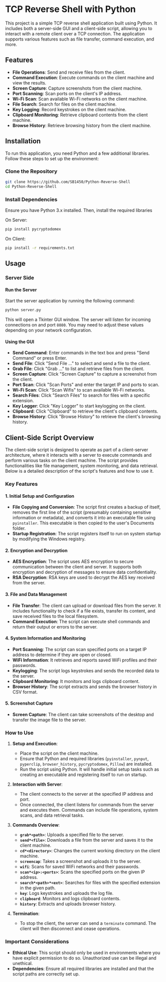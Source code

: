 # TCP Reverse Shell with Python

This project is a simple TCP reverse shell application built using Python. It includes both a server-side GUI and a client-side script, allowing you to interact with a remote client over a TCP connection. The application supports various features such as file transfer, command execution, and more.

## Features

- **File Operations**: Send and receive files from the client.
- **Command Execution**: Execute commands on the client machine and view the results.
- **Screen Capture**: Capture screenshots from the client machine.
- **Port Scanning**: Scan ports on the client's IP address.
- **Wi-Fi Scan**: Scan available Wi-Fi networks on the client machine.
- **File Search**: Search for files on the client machine.
- **Key Logging**: Record keystrokes on the client machine.
- **Clipboard Monitoring**: Retrieve clipboard contents from the client machine.
- **Browse History**: Retrieve browsing history from the client machine.

## Installation

To run this application, you need Python and a few additional libraries. Follow these steps to set up the environment:

### Clone the Repository

```bash
git clone https://github.com/SB1450/Python-Reverse-Shell
cd Python-Reverse-Shell
```

### Install Dependencies

Ensure you have Python 3.x installed. Then, install the required libraries

On Server:

```bash
pip install pycryptodomex
```

On Client:
```cmd
pip install -r requirements.txt
```

## Usage

### Server Side

#### Run the Server

Start the server application by running the following command:

```bash
python server.py
```

This will open a Tkinter GUI window. The server will listen for incoming connections on and port `8080`. You may need to adjust these values depending on your network configuration.

#### Using the GUI

- **Send Command**: Enter commands in the text box and press "Send Command" or press Enter.
- **Send File**: Click "Send File ..." to select and send a file to the client.
- **Grab File**: Click "Grab ..." to list and retrieve files from the client.
- **Screen Capture**: Click "Screen Capture" to capture a screenshot from the client.
- **Port Scan**: Click "Scan Ports" and enter the target IP and ports to scan.
- **Wi-Fi Scan**: Click "Scan Wifis" to scan available Wi-Fi networks.
- **Search Files**: Click "Search Files" to search for files with a specific extension.
- **Key Logger**: Click "Key Logger" to start keylogging on the client.
- **Clipboard**: Click "Clipboard" to retrieve the client's clipboard contents.
- **Browse History**: Click "Browse History" to retrieve the client's browsing history.



## Client-Side Script Overview

The client-side script is designed to operate as part of a client-server architecture, where it interacts with a server to execute commands and perform various tasks on the client machine. The script provides functionalities like file management, system monitoring, and data retrieval. Below is a detailed description of the script's features and how to use it.

### Key Features

#### **1. Initial Setup and Configuration**
- **File Copying and Conversion**: The script first creates a backup of itself, removes the first line of the script (presumably containing sensitive information or metadata), and converts it into an executable file using `pyinstaller`. This executable is then copied to the user's Documents folder.
- **Startup Registration**: The script registers itself to run on system startup by modifying the Windows registry.

#### **2. Encryption and Decryption**
- **AES Encryption**: The script uses AES encryption to secure communication between the client and server. It supports both encryption and decryption of messages to ensure data confidentiality.
- **RSA Decryption**: RSA keys are used to decrypt the AES key received from the server.

#### **3. File and Data Management**
- **File Transfer**: The client can upload or download files from the server. It includes functionality to check if a file exists, transfer its content, and save received files to the local filesystem.
- **Command Execution**: The script can execute shell commands and return their output or errors to the server.

#### **4. System Information and Monitoring**
- **Port Scanning**: The script can scan specified ports on a target IP address to determine if they are open or closed.
- **WiFi Information**: It retrieves and reports saved WiFi profiles and their passwords.
- **Keylogging**: The script logs keystrokes and sends the recorded data to the server.
- **Clipboard Monitoring**: It monitors and logs clipboard content.
- **Browser History**: The script extracts and sends the browser history in CSV format.

#### **5. Screenshot Capture**
- **Screen Capture**: The client can take screenshots of the desktop and transfer the image file to the server.

### How to Use

1. **Setup and Execution**:
   - Place the script on the client machine.
   - Ensure that Python and required libraries (`pyinstaller`, `pynput`, `pyperclip`, `browser_history`, `pycryptodomex`, `Pillow`) are installed.
   - Run the script using Python. It will handle initial setup tasks such as creating an executable and registering itself to run on startup.

2. **Interaction with Server**:
   - The client connects to the server at the specified IP address and port.
   - Once connected, the client listens for commands from the server and executes them. Commands can include file operations, system scans, and data retrieval tasks.

3. **Commands Overview**:
   - **`grab*<path>`**: Uploads a specified file to the server.
   - **`send*<file>`**: Downloads a file from the server and saves it to the client machine.
   - **`cd*<directory>`**: Changes the current working directory on the client machine.
   - **`screencap`**: Takes a screenshot and uploads it to the server.
   - **`wifi`**: Scans for saved WiFi networks and their passwords.
   - **`scan*<ip>:<ports>`**: Scans the specified ports on the given IP address.
   - **`search*<path>*<ext>`**: Searches for files with the specified extension in the given path.
   - **`key`**: Logs keystrokes and uploads the log file.
   - **`clipboard`**: Monitors and logs clipboard contents.
   - **`history`**: Extracts and uploads browser history.

4. **Termination**:
   - To stop the client, the server can send a `terminate` command. The client will then disconnect and cease operations.

### Important Considerations

- **Ethical Use**: This script should only be used in environments where you have explicit permission to do so. Unauthorized use can be illegal and unethical.
- **Dependencies**: Ensure all required libraries are installed and that the script paths are correctly set up.
